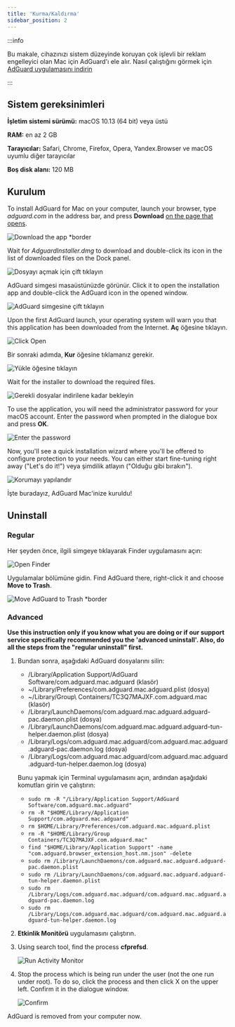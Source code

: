 ```yaml
---
title: 'Kurma/Kaldırma'
sidebar_position: 2
---
```


:::info

Bu makale, cihazınızı sistem düzeyinde koruyan çok işlevli bir reklam engelleyici olan Mac için AdGuard'ı ele alır. Nasıl çalıştığını görmek için [AdGuard uygulamasını indirin](https://adguard.com/download.html?auto=true)

:::

## Sistem gereksinimleri

**İşletim sistemi sürümü:** macOS 10.13 (64 bit) veya üstü

**RAM:** en az 2 GB

**Tarayıcılar:** Safari, Chrome, Firefox, Opera, Yandex.Browser ve macOS uyumlu diğer tarayıcılar

**Boş disk alanı:** 120 MB

## Kurulum

To install AdGuard for Mac on your computer, launch your browser, type *adguard.com* in the address bar, and press **Download** [on the page that opens](https://adguard.com/download.html?auto=1).

![Download the app *border](https://cdn.adtidy.org/content/kb/ad_blocker/mac/1.jpg)

Wait for *AdguardInstaller.dmg* to download and double-click its icon in the list of downloaded files on the Dock panel.

![Dosyayı açmak için çift tıklayın](https://cdn.adtidy.org/content/kb/ad_blocker/mac/installation_open_the_file.jpg)

AdGuard simgesi masaüstünüzde görünür. Click it to open the installation app and double-click the AdGuard icon in the opened window.

![AdGuard simgesine çift tıklayın](https://cdn.adtidy.org/content/kb/ad_blocker/mac/3.jpg)

Upon the first AdGuard launch, your operating system will warn you that this application has been downloaded from the Internet. **Aç** öğesine tıklayın.

![Click Open](https://cdn.adtidy.org/content/kb/ad_blocker/mac/4.jpg)

Bir sonraki adımda, **Kur** öğesine tıklamanız gerekir.

![Yükle öğesine tıklayın](https://cdn.adtidy.org/public/Adguard/kb/installation/Mac/en/5.png)

Wait for the installer to download the required files.

![Gerekli dosyalar indirilene kadar bekleyin](https://cdn.adtidy.org/content/kb/ad_blocker/mac/6.jpg)

To use the application, you will need the administrator password for your macOS account. Enter the password when prompted in the dialogue box and press **OK**.

![Enter the password](https://cdn.adtidy.org/content/kb/ad_blocker/mac/7.jpg)

Now, you'll see a quick installation wizard where you'll be offered to configure protection to your needs. You can either start fine-tuning right away ("Let's do it!") veya şimdilik atlayın ("Olduğu gibi bırakın").

![Korumayı yapılandır](https://cdn.adtidy.org/content/kb/ad_blocker/mac/installation-wizard.jpg)

İşte buradayız, AdGuard Mac'inize kuruldu!

## Uninstall

### Regular

Her şeyden önce, ilgili simgeye tıklayarak Finder uygulamasını açın:

![Open Finder](https://cdn.adtidy.org/public/Adguard/En/Articles/howtodelete/finder.png)

Uygulamalar bölümüne gidin. Find AdGuard there, right-click it and choose **Move to Trash**.

![Move AdGuard to Trash *border](https://cdn.adtidy.org/content/kb/ad_blocker/mac/11.jpg)

### Advanced

**Use this instruction only if you know what you are doing or if our support service specifically recommended you the 'advanced uninstall'. Also, do all the steps from the "regular uninstall" first.**

1. Bundan sonra, aşağıdaki AdGuard dosyalarını silin:
    - /Library/Application Support/AdGuard Software/com.adguard.mac.adguard (klasör)
    - ~/Library/Preferences/com.adguard.mac.adguard.plist (dosya)
    - ~/Library/Group\ Containers/TC3Q7MAJXF.com.adguard.mac (klasör)
    - /Library/LaunchDaemons/com.adguard.mac.adguard.adguard-pac.daemon.plist (dosya)
    - /Library/LaunchDaemons/com.adguard.mac.adguard.adguard-tun-helper.daemon.plist (dosya)
    - /Library/Logs/com.adguard.mac.adguard/com.adguard.mac.adguard.adguard-pac.daemon.log (dosya)
    - /Library/Logs/com.adguard.mac.adguard/com.adguard.mac.adguard.adguard-tun-helper.daemon.log (dosya)

    Bunu yapmak için Terminal uygulamasını açın, ardından aşağıdaki komutları girin ve çalıştırın:
    - `sudo rm -R "/Library/Application Support/AdGuard Software/com.adguard.mac.adguard"`
    - `rm -R "$HOME/Library/Application Support/com.adguard.mac.adguard"`
    - `rm $HOME/Library/Preferences/com.adguard.mac.adguard.plist`
    - `rm -R "$HOME/Library/Group Containers/TC3Q7MAJXF.com.adguard.mac"`
    - `find "$HOME/Library/Application Support" -name "com.adguard.browser_extension_host.nm.json" -delete`
    - `sudo rm /Library/LaunchDaemons/com.adguard.mac.adguard.adguard-pac.daemon.plist`
    - `sudo rm /Library/LaunchDaemons/com.adguard.mac.adguard.adguard-tun-helper.daemon.plist`
    - `sudo rm /Library/Logs/com.adguard.mac.adguard/com.adguard.mac.adguard.adguard-pac.daemon.log`
    - `sudo rm /Library/Logs/com.adguard.mac.adguard/com.adguard.mac.adguard.adguard-tun-helper.daemon.log`

1. **Etkinlik Monitörü** uygulamasını çalıştırın.
1. Using search tool, find the process **cfprefsd**.

    ![Run Activity Monitor](https://cdn.adtidy.org/content/kb/ad_blocker/mac/22.jpg)

1. Stop the process which is being run under the user (not the one run under root). To do so, click the process and then click X on the upper left. Confirm it in the dialogue window.

    ![Confirm](https://cdn.adtidy.org/content/kb/ad_blocker/mac/33.jpg)

AdGuard is removed from your computer now.
